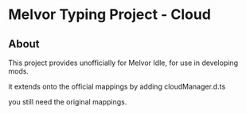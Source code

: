 # Melvor Typing Project - Cloud
## About
This project provides unofficially for Melvor Idle, for use in developing mods.

it extends onto the official mappings by adding cloudManager.d.ts

you still need the original mappings.
